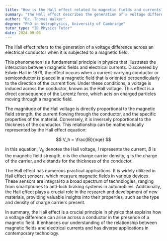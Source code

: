 ```yaml
---
title: "How is the Hall effect related to magnetic fields and currents?"
summary: "The Hall effect describes the generation of a voltage difference across an electrical conductor in a magnetic field."
author: "Dr. Thomas Walker"
degree: "PhD in Astrophysics, University of Cambridge"
tutor_type: "IB Physics Tutor"
date: 2024-09-06
---
```


The Hall effect refers to the generation of a voltage difference across an electrical conductor when it is subjected to a magnetic field.

This phenomenon is a fundamental principle in physics that illustrates the interaction between magnetic fields and electrical currents. Discovered by Edwin Hall in 1879, the effect occurs when a current-carrying conductor or semiconductor is placed in a magnetic field that is oriented perpendicularly to the direction of the current flow. Under these conditions, a voltage is induced across the conductor, known as the Hall voltage. This effect is a direct consequence of the Lorentz force, which acts on charged particles moving through a magnetic field.

The magnitude of the Hall voltage is directly proportional to the magnetic field strength, the current flowing through the conductor, and the specific properties of the material. Conversely, it is inversely proportional to the thickness of the conductor. This relationship can be mathematically represented by the Hall effect equation:

$$
V_h = \frac{IB}{nqe}
$$

In this equation, $V_h$ denotes the Hall voltage, $I$ represents the current, $B$ is the magnetic field strength, $n$ is the charge carrier density, $q$ is the charge of the carrier, and $e$ stands for the thickness of the conductor.

The Hall effect has numerous practical applications. It is widely utilized in Hall effect sensors, which measure magnetic fields in various devices. These sensors are integral to a broad spectrum of technologies, ranging from smartphones to anti-lock braking systems in automobiles. Additionally, the Hall effect plays a crucial role in the research and development of new materials, providing valuable insights into their properties, such as the type and density of charge carriers present.

In summary, the Hall effect is a crucial principle in physics that explains how a voltage difference can arise across a conductor in the presence of a magnetic field. It enhances our understanding of the relationship between magnetic fields and electrical currents and has diverse applications in contemporary technology.
    